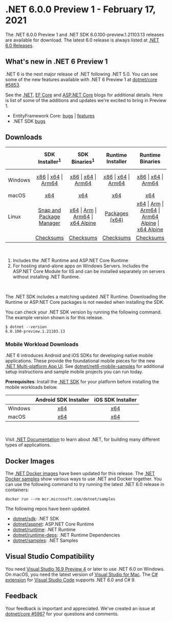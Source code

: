 # .NET 6.0.0 Preview 1 - February 17, 2021

The .NET 6.0.0 Preview 1 and .NET SDK 6.0.100-preview.1.21103.13 releases are available for download. The latest 6.0 release is always listed at [.NET 6.0 Releases](../README.md).

## What's new in .NET 6 Preview 1

.NET 6 is the next major release of .NET following .NET 5.0. You can see some of the new features available with .NET 6 Preview 1 at [dotnet/core #5853](https://github.com/dotnet/core/issues/5853).

See the [.NET][dotnet-blog], [EF Core][ef-blog] and [ASP.NET Core][aspnet-blog] blogs for additional details.
Here is list of some of the additions and updates we're excited to bring in Preview 1.

* EntityFramework Core: [bugs][ef_bugs] | [features][ef_features]
* .NET SDK [bugs][sdk_bugs]

## Downloads

|           | SDK Installer<sup>1</sup>                        | SDK Binaries<sup>1</sup>                 | Runtime Installer                                        | Runtime Binaries                                 | ASP.NET Core Runtime           |Windows Desktop Runtime          |
| --------- | :------------------------------------------:     | :----------------------:                 | :---------------------------:                            | :-------------------------:                      | :-----------------:            | :-----------------:            |
| Windows   | [x86][dotnet-sdk-win-x86.exe] \| [x64][dotnet-sdk-win-x64.exe] \| [Arm64][dotnet-sdk-win-arm64.exe] | [x86][dotnet-sdk-win-x86.zip] \| [x64][dotnet-sdk-win-x64.zip] \|  [Arm64][dotnet-sdk-win-arm64.zip] | [x86][dotnet-runtime-win-x86.exe] \| [x64][dotnet-runtime-win-x64.exe] \| [Arm64][dotnet-runtime-win-arm64.exe] | [x86][dotnet-runtime-win-x86.zip] \| [x64][dotnet-runtime-win-x64.zip] \| [Arm64][dotnet-runtime-win-arm64.zip] | [x86][aspnetcore-runtime-win-x86.exe] \| [x64][aspnetcore-runtime-win-x64.exe] \|<br> [Hosting Bundle][dotnet-hosting-win.exe]<sup>2</sup> | [x86][windowsdesktop-runtime-win-x86.exe] \| [x64][windowsdesktop-runtime-win-x64.exe]  |
| macOS     | [x64][dotnet-sdk-osx-x64.pkg]  | [x64][dotnet-sdk-osx-x64.tar.gz]     | [x64][dotnet-runtime-osx-x64.pkg] | [x64][dotnet-runtime-osx-x64.tar.gz] | [x64][aspnetcore-runtime-osx-x64.tar.gz] | - |<sup>1</sup>
| Linux     |  [Snap and Package Manager](6.0.0-preview.1-install-instructions.md)  | [x64][dotnet-sdk-linux-x64.tar.gz] \| [Arm][dotnet-sdk-linux-arm.tar.gz] \| [Arm64][dotnet-sdk-linux-arm64.tar.gz] \| [x64 Alpine][dotnet-sdk-linux-musl-x64.tar.gz] | [Packages (x64)][linux-packages] | [x64][dotnet-runtime-linux-x64.tar.gz] \| [Arm][dotnet-runtime-linux-arm.tar.gz] \| [Arm64][dotnet-runtime-linux-arm64.tar.gz] \| [Arm64 Alpine][dotnet-runtime-linux-musl-arm64.tar.gz] \| [x64 Alpine][dotnet-runtime-linux-musl-x64.tar.gz] | [x64][aspnetcore-runtime-linux-x64.tar.gz]<sup>1</sup>  \| [Arm][aspnetcore-runtime-linux-arm.tar.gz]<sup>1</sup> \| [Arm64][aspnetcore-runtime-linux-arm64.tar.gz]<sup>1</sup> \| [x64 Alpine][aspnetcore-runtime-linux-musl-x64.tar.gz] | - | <sup>1</sup> |
|  | [Checksums][checksums-sdk]                             | [Checksums][checksums-sdk]                                      | [Checksums][checksums-runtime]                             | [Checksums][checksums-runtime]  | [Checksums][checksums-runtime]  | [Checksums][checksums-runtime]

</br>

1. Includes the .NET Runtime and ASP.NET Core Runtime
2. For hosting stand-alone apps on Windows Servers. Includes the ASP.NET Core Module for IIS and can be installed separately on servers without installing .NET Runtime.

</br>

The .NET SDK includes a matching updated .NET Runtime. Downloading the Runtime or ASP.NET Core packages is not needed when installing the SDK.

You can check your .NET SDK version by running the following command. The example version shown is for this release.

```console
$ dotnet --version
6.0.100-preview.1.21103.13
```

### Mobile Workload Downloads

.NET 6 introduces Android and iOS SDKs for developing native mobile applications. These provide the foundational mobile pieces for the new [.NET Multi-platform App UI](https://github.com/dotnet/maui). See [dotnet/net6-mobile-samples](https://github.com/dotnet/net6-mobile-samples) for additional setup instructions and sample mobile projects you can run today.

**Prerequisites**: Install the [.NET SDK](#downloads) for your platform before installing the mobile workloads below.

|           | Android SDK Installer                        | iOS SDK Installer                 |
| --------- | :------------------------------------------:     | :----------------------:                 |
| Windows   | [x64][android-win] | [x64][ios-win]  |
| macOS   | [x64][android-mac] | [x64][ios-mac]  |

</br>

Visit [.NET Documentation](https://docs.microsoft.com/dotnet/core/) to learn about .NET, for building many different types of applications.


## Docker Images

The [.NET Docker images](https://hub.docker.com/_/microsoft-dotnet) have been updated for this release. The [.NET Docker samples](https://github.com/dotnet/dotnet-docker/blob/main/samples/README.md) show various ways to use .NET and Docker together. You can use the following command to try running the latest .NET 6.0 release in containers:

```console
docker run --rm mcr.microsoft.com/dotnet/samples
```

The following repos have been updated.

* [dotnet/sdk](https://hub.docker.com/_/microsoft-dotnet-sdk/): .NET SDK
* [dotnet/aspnet](https://hub.docker.com/_/microsoft-dotnet-aspnet/): ASP.NET Core Runtime
* [dotnet/runtime](https://hub.docker.com/_/microsoft-dotnet-runtime/): .NET Runtime
* [dotnet/runtime-deps](https://hub.docker.com/_/microsoft-dotnet-runtime-deps/): .NET Runtime Dependencies
* [dotnet/samples](https://hub.docker.com/_/microsoft-dotnet-samples/): .NET Samples

## Visual Studio Compatibility

You need [Visual Studio 16.9 Preview 4](https://visualstudio.microsoft.com) or later to use .NET 6.0 on Windows. On macOS, you need the latest version of [Visual Studio for Mac](https://visualstudio.microsoft.com/vs/mac/). The [C# extension](https://code.visualstudio.com/docs/languages/dotnet) for [Visual Studio Code](https://code.visualstudio.com/) supports .NET 6.0 and C# 9.


## Feedback

Your feedback is important and appreciated. We've created an issue at [dotnet/core #5967](https://github.com/dotnet/core/issues/5967) for your questions and comments.

[blob-runtime]: https://dotnetcli.blob.core.windows.net/dotnet/Runtime/
[blob-sdk]: https://dotnetcli.blob.core.windows.net/dotnet/Sdk/
[release-notes]: https://github.com/dotnet/core/blob/main/release-notes/6.0/preview/6.0.0-preview.1.md

[checksums-runtime]: https://dotnetcli.blob.core.windows.net/dotnet/checksums/6.0.0-preview.1-sha.txt
[checksums-sdk]: https://dotnetcli.blob.core.windows.net/dotnet/checksums/6.0.0-preview.1-sha.txt

[linux-install]: https://docs.microsoft.com/dotnet/core/install/linux
[linux-setup]: https://github.com/dotnet/core/blob/main/Documentation/linux-setup.md

[dotnet-blog]:  https://devblogs.microsoft.com/dotnet/announcing-net-6-preview-1/
[aspnet-blog]: https://devblogs.microsoft.com/aspnet/asp-net-core-updates-in-net-6-preview-1
[ef-blog]: https://devblogs.microsoft.com/dotnet/announcing-entity-framework-core-6-0-preview-1/
[ef_bugs]: https://github.com/dotnet/efcore/issues?q=is%3Aissue+milestone%3A6.0.0-preview1+is%3Aclosed+label%3Atype-bug
[ef_features]: https://github.com/dotnet/efcore/issues?q=is%3Aissue+milestone%3A6.0.0-preview1+is%3Aclosed+label%3Atype-enhancement

[aspnet_bugs]: https://github.com/aspnet/AspNetCore/issues?q=is%3Aissue+milestone%3A6.0.0-preview1+label%3ADone+label%3Abug
[aspnet_features]: https://github.com/aspnet/AspNetCore/issues?q=is%3Aissue+milestone%3A6.0.0-preview1+label%3ADone+label%3Aenhancement
[runtime_bugs]: https://github.com/dotnet/runtime/issues?utf8=%E2%9C%93&q=is%3Aissue+milestone%3A6.0+label%3Abug+
[runtime_features]: https://github.com/dotnet/runtime/issues?q=is%3Aissue+milestone%3A6.0+label%3Aenhancement

[sdk_bugs]: https://github.com/dotnet/sdk/issues?q=is%3Aissue+is%3Aclosed+milestone%3A6.0.1xx
[linux-packages]: 6.0.0-preview.1-install-instructions.md

[//]: # ( Runtime 6.0.0-preview.1.21102.12)
[dotnet-runtime-linux-arm.tar.gz]: https://download.visualstudio.microsoft.com/download/pr/4e51a05a-48d9-43e7-b01f-d310c72bccec/9d0afbd7768e9375b17242849a5dfb27/dotnet-runtime-6.0.0-preview.1.21102.12-linux-arm.tar.gz
[dotnet-runtime-linux-arm64.tar.gz]: https://download.visualstudio.microsoft.com/download/pr/5e0d0c82-d02e-4538-9368-a811ca5e2e5d/d466e46d5a5902f125557890369bec77/dotnet-runtime-6.0.0-preview.1.21102.12-linux-arm64.tar.gz
[dotnet-runtime-linux-musl-arm64.tar.gz]: https://download.visualstudio.microsoft.com/download/pr/982f4116-9fb6-45c6-9dc6-91c468448d75/4e4294ac124e54a5bfe65a85a4c1c781/dotnet-runtime-6.0.0-preview.1.21102.12-linux-musl-arm64.tar.gz
[dotnet-runtime-linux-musl-x64.tar.gz]: https://download.visualstudio.microsoft.com/download/pr/d1141a8c-60ef-4e40-9d2f-2731d7a3eb23/1459ce3fc065c0fa32a7c2592f66a126/dotnet-runtime-6.0.0-preview.1.21102.12-linux-musl-x64.tar.gz
[dotnet-runtime-linux-x64.tar.gz]: https://download.visualstudio.microsoft.com/download/pr/8f151cb8-5cf0-45e5-b1b0-c16b631b24bd/d12028755ec7abb4f87f16e6fa6e8add/dotnet-runtime-6.0.0-preview.1.21102.12-linux-x64.tar.gz
[dotnet-runtime-osx-x64.pkg]: https://download.visualstudio.microsoft.com/download/pr/62a705de-f063-4dc1-912b-6727ab3295cd/a3845e7371b03fa813384d0e16ebaa20/dotnet-runtime-6.0.0-preview.1.21102.12-osx-x64.pkg
[dotnet-runtime-osx-x64.tar.gz]: https://download.visualstudio.microsoft.com/download/pr/2b0f29e1-918c-4ede-94c2-4317f1914305/f2b88f8ce148d158e4a6b606b5b75205/dotnet-runtime-6.0.0-preview.1.21102.12-osx-x64.tar.gz
[dotnet-runtime-win-arm64.exe]: https://download.visualstudio.microsoft.com/download/pr/dacaafab-f672-4afa-b0c8-b4d531cded4b/516e966b362126a111b77001da9c265e/dotnet-runtime-6.0.0-preview.1.21102.12-win-arm64.exe
[dotnet-runtime-win-arm64.zip]: https://download.visualstudio.microsoft.com/download/pr/3f917e65-d6cc-40f8-af28-477aea7dffe1/2bf1a0e12dff945518591646abe24a01/dotnet-runtime-6.0.0-preview.1.21102.12-win-arm64.zip
[dotnet-runtime-win-x64.exe]: https://download.visualstudio.microsoft.com/download/pr/79bdf367-c2a7-4f78-a139-e009ebbdff20/c4071c63b9972749ee39b88b4025a0f2/dotnet-runtime-6.0.0-preview.1.21102.12-win-x64.exe
[dotnet-runtime-win-x64.zip]: https://download.visualstudio.microsoft.com/download/pr/0a605ac5-b3ea-4683-b20e-a96ca05123fa/82bca2ae7d45ccf4adc33caf9f2819c8/dotnet-runtime-6.0.0-preview.1.21102.12-win-x64.zip
[dotnet-runtime-win-x86.exe]: https://download.visualstudio.microsoft.com/download/pr/a911ac72-40ea-4ae1-a2e8-ab99c52c8789/e3fece89d74d33e1b431248ed9b6d021/dotnet-runtime-6.0.0-preview.1.21102.12-win-x86.exe
[dotnet-runtime-win-x86.zip]: https://download.visualstudio.microsoft.com/download/pr/000dc492-3559-4c08-b90a-1a404b1a6fb0/574470f804128905a60ec2214de57262/dotnet-runtime-6.0.0-preview.1.21102.12-win-x86.zip

[//]: # ( WindowsDesktop 6.0.0-preview.1.21103.5)
[windowsdesktop-runtime-win-x64.exe]: https://download.visualstudio.microsoft.com/download/pr/f0b993bb-ac67-4e10-b2b3-193c426dbb32/25aff17ca340404619c01ce5c3b863e9/windowsdesktop-runtime-6.0.0-preview.1.21103.5-win-x64.exe
[windowsdesktop-runtime-win-x86.exe]: https://download.visualstudio.microsoft.com/download/pr/4dcdf96f-efab-4e31-9958-a94d9e2d9941/55ba1027551e3c6c554c4687a2e31abc/windowsdesktop-runtime-6.0.0-preview.1.21103.5-win-x86.exe

[//]: # ( ASP 6.0.0-preview.1.21103.6)
[aspnetcore-runtime-linux-arm.tar.gz]: https://download.visualstudio.microsoft.com/download/pr/f73111b7-fe98-46b5-8ee2-2daaa9dcd8f8/0e67eddf63fd2921f3712612be496762/aspnetcore-runtime-6.0.0-preview.1.21103.6-linux-arm.tar.gz
[aspnetcore-runtime-linux-arm64.tar.gz]: https://download.visualstudio.microsoft.com/download/pr/3071a61a-7fba-46b7-906f-0ccbf376e59e/7fbeb61db58c41427123d67e38efb0ea/aspnetcore-runtime-6.0.0-preview.1.21103.6-linux-arm64.tar.gz
[aspnetcore-runtime-linux-musl-arm64.tar.gz]: https://download.visualstudio.microsoft.com/download/pr/2276322a-ce67-4751-b8cc-57203ed8b312/787fdcea85f8dfeea88cb64c5f63bfa2/aspnetcore-runtime-6.0.0-preview.1.21103.6-linux-musl-arm64.tar.gz
[aspnetcore-runtime-linux-musl-x64.tar.gz]: https://download.visualstudio.microsoft.com/download/pr/bbeeaef7-f491-40d1-a040-76ddad5589c7/9f5157798865425100c7b865ab02bef5/aspnetcore-runtime-6.0.0-preview.1.21103.6-linux-musl-x64.tar.gz
[aspnetcore-runtime-linux-x64.tar.gz]: https://download.visualstudio.microsoft.com/download/pr/46c95bce-e490-4f22-84a6-41258b6416bc/05c05a9eb8b7fe70d91285970d16263b/aspnetcore-runtime-6.0.0-preview.1.21103.6-linux-x64.tar.gz
[aspnetcore-runtime-osx-x64.tar.gz]: https://download.visualstudio.microsoft.com/download/pr/9c1c4e05-2adb-4ea0-9d9a-f0c7406de9c0/af48195a4e770620a0721dd27fdcb4c9/aspnetcore-runtime-6.0.0-preview.1.21103.6-osx-x64.tar.gz
[aspnetcore-runtime-win-arm64.zip]: https://download.visualstudio.microsoft.com/download/pr/60be0841-3aec-4a13-8f42-2b2197b9cff7/23e3db6d14bfb2254e1d683ae9a6dd75/aspnetcore-runtime-6.0.0-preview.1.21103.6-win-arm64.zip
[aspnetcore-runtime-win-x64.exe]: https://download.visualstudio.microsoft.com/download/pr/67eac8cf-f9e0-46a2-996c-04de0385aaeb/6f64f2b56712be7bd6dae93876268aa2/aspnetcore-runtime-6.0.0-preview.1.21103.6-win-x64.exe
[aspnetcore-runtime-win-x64.zip]: https://download.visualstudio.microsoft.com/download/pr/5306af41-ef80-43c8-b6d9-fbc52e6a055a/2187c965ece1546356bf4a6e18f61939/aspnetcore-runtime-6.0.0-preview.1.21103.6-win-x64.zip
[aspnetcore-runtime-win-x86.exe]: https://download.visualstudio.microsoft.com/download/pr/f2c1e6bc-6282-445a-af57-43fac5a00a61/9244b0c7f5fa793fdeddcb7012798632/aspnetcore-runtime-6.0.0-preview.1.21103.6-win-x86.exe
[aspnetcore-runtime-win-x86.zip]: https://download.visualstudio.microsoft.com/download/pr/b26b6b55-2805-4ca1-ab4b-4a256b22446e/a1848abbac5253864c89bd9ad822e441/aspnetcore-runtime-6.0.0-preview.1.21103.6-win-x86.zip
[dotnet-hosting-win.exe]: https://download.visualstudio.microsoft.com/download/pr/668a80ef-ab83-4680-bdc5-e5e787a1c051/3d10f1e68c802a4e60e9dd45ffd7c32a/dotnet-hosting-6.0.0-preview.1.21103.6-win.exe

[//]: # ( SDK w.1.21103 )
[dotnet-sdk-linux-arm.tar.gz]: https://download.visualstudio.microsoft.com/download/pr/3b62cfcf-589e-43b3-993b-517c70c93a22/0ecae846884376fecc5de8a4f6d6c927/dotnet-sdk-6.0.100-preview.1.21103.13-linux-arm.tar.gz
[dotnet-sdk-linux-arm64.tar.gz]: https://download.visualstudio.microsoft.com/download/pr/9143768a-e997-45b5-b818-e5b96ac0c24c/b5c7eb4476e9cdb56deb62d2a26f729d/dotnet-sdk-6.0.100-preview.1.21103.13-linux-arm64.tar.gz
[dotnet-sdk-linux-musl-x64.tar.gz]: https://download.visualstudio.microsoft.com/download/pr/5d837dff-229d-47cf-b2cf-69dbb3a7e928/8863976e15b6d4391e3611fddb3c073e/dotnet-sdk-6.0.100-preview.1.21103.13-linux-musl-x64.tar.gz
[dotnet-sdk-linux-x64.tar.gz]: https://download.visualstudio.microsoft.com/download/pr/579aac9e-53dd-404e-9452-9910bc9be422/1c47683215dd54a3837fc4b338ddb6a6/dotnet-sdk-6.0.100-preview.1.21103.13-linux-x64.tar.gz
[dotnet-sdk-osx-x64.pkg]: https://download.visualstudio.microsoft.com/download/pr/f7224456-9898-45b6-8acc-b110900653cd/817c4e3b1ee787985fdf85032eb2752d/dotnet-sdk-6.0.100-preview.1.21103.13-osx-x64.pkg
[dotnet-sdk-osx-x64.tar.gz]: https://download.visualstudio.microsoft.com/download/pr/e9e781b5-9b2e-4180-9f47-bfb5a5cf98b1/0ad0afbe2d322e521e15156089779f3e/dotnet-sdk-6.0.100-preview.1.21103.13-osx-x64.tar.gz
[dotnet-sdk-win-arm64.exe]: https://download.visualstudio.microsoft.com/download/pr/69c0d82c-78d1-4cf6-b364-68fa96159166/57022ee819185466e0747ef7f48b6276/dotnet-sdk-6.0.100-preview.1.21103.13-win-arm64.exe
[dotnet-sdk-win-arm64.zip]: https://download.visualstudio.microsoft.com/download/pr/971194ae-f2fc-48d1-bf90-378f61591188/e7fbf3421848aa2edf3d360005630125/dotnet-sdk-6.0.100-preview.1.21103.13-win-arm64.zip
[dotnet-sdk-win-x64.exe]: https://download.visualstudio.microsoft.com/download/pr/68e6514a-ec0f-46ea-a00a-76ec205c42cc/f68e27ee1a41320ad5e331ccd6bcab9f/dotnet-sdk-6.0.100-preview.1.21103.13-win-x64.exe
[dotnet-sdk-win-x64.zip]: https://download.visualstudio.microsoft.com/download/pr/44c6ceec-db98-4123-a3fe-93ef2afc3ad5/ba06a9b2045ed9ed7f51cbe62ccdf401/dotnet-sdk-6.0.100-preview.1.21103.13-win-x64.zip
[dotnet-sdk-win-x86.exe]: https://download.visualstudio.microsoft.com/download/pr/fb137455-6524-4789-9339-e930175f181a/8b415c1334797ffed535317a9d29366e/dotnet-sdk-6.0.100-preview.1.21103.13-win-x86.exe
[dotnet-sdk-win-x86.zip]: https://download.visualstudio.microsoft.com/download/pr/ea41603b-fdff-4e66-bdac-b9a76930a1eb/3b1547d83ef502c887c9d8f7a37df698/dotnet-sdk-6.0.100-preview.1.21103.13-win-x86.zip

[android-mac]: https://aka.ms/net6-preview1-android-mac
[android-win]: https://aka.ms/net6-preview1-android-windows
[ios-mac]: https://aka.ms/net6-preview1-ios-mac
[ios-win]: https://aka.ms/net6-preview1-ios-windows

[//]: # ( Symbols )
